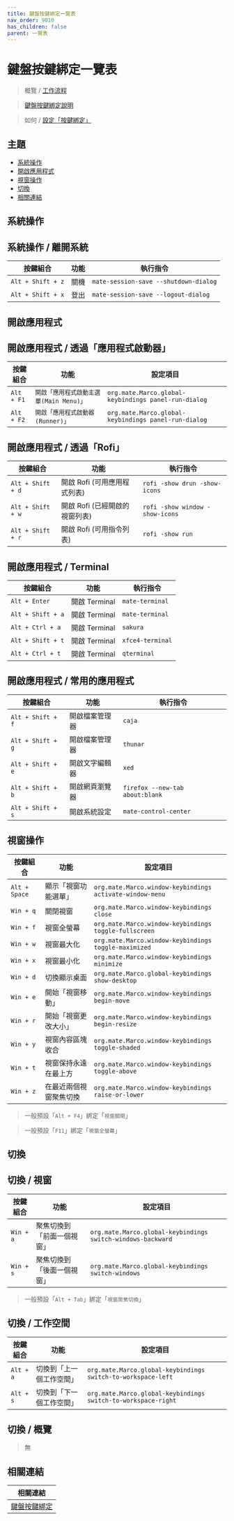```yaml
---
title: 鍵盤按鍵綁定一覽表
nav_order: 9010
has_children: false
parent: 一覽表
---
```



# 鍵盤按鍵綁定一覽表

> 概覽 / [工作流程](https://samwhelp.github.io/note-about-linuxmint-mate/read/guide/workflow)

> [鍵盤按鍵綁定說明](https://samwhelp.github.io/note-about-linuxmint-mate/read/config/keybind.html)

> 如何 / [設定「按鍵綁定」](https://samwhelp.github.io/note-about-linuxmint-mate/read/howto/config-keybind.html)




## 主題

* [系統操作](#系統操作)
* [開啟應用程式](#開啟應用程式)
* [視窗操作](#視窗操作)
* [切換](#切換)
* [相關連結](#相關連結)




## 系統操作


## 系統操作 / 離開系統

| 按鍵組合           | 功能    | 執行指令                         |
| ------------------ | ----- | -------------------------------- |
| `Alt + Shift + z`  | 關機  | `mate-session-save --shutdown-dialog` |
| `Alt + Shift + x`  | 登出  | `mate-session-save --logout-dialog` |



## 開啟應用程式


## 開啟應用程式 / 透過「應用程式啟動器」

| 按鍵組合     | 功能                                 | 設定項目                                                |
| ----------- | ----------------------------------- | ----------------------------------------------------- |
| `Alt + F1`  | `開啟「應用程式啟動主選單(Main Menu)」`  | `org.mate.Marco.global-keybindings panel-run-dialog`  |
| `Alt + F2`  | `開啟「應用程式啟動器(Runner)」`        | `org.mate.Marco.global-keybindings panel-run-dialog`  |




## 開啟應用程式 / 透過「Rofi」

| 按鍵組合          | 功能                           | 執行指令                        |
| ----------------- | ------------------------------ | ------------------------------- |
| `Alt + Shift + d` | 開啟 Rofi (可用應用程式列表)   | `rofi -show drun -show-icons`   |
| `Alt + Shift + w` | 開啟 Rofi (已經開啟的視窗列表) | `rofi -show window -show-icons` |
| `Alt + Shift + r` | 開啟 Rofi (可用指令列表)       | `rofi -show run`                |




## 開啟應用程式 / Terminal

| 按鍵組合           | 功能           | 執行指令           |
| ------------------ | -------------- | ------------------ |
| `Alt + Enter`      | 開啟 Terminal  | `mate-terminal`  |
| `Alt + Shift + a`  | 開啟 Terminal  | `mate-terminal`  |
| `Alt + Ctrl + a`   | 開啟 Terminal  | `sakura`           |
| `Alt + Shift + t`  | 開啟 Terminal  | `xfce4-terminal`   |
| `Alt + Ctrl + t`   | 開啟 Terminal  | `qterminal`        |




## 開啟應用程式 / 常用的應用程式

| 按鍵組合           | 功能            | 執行指令                         |
| ------------------ | --------------- | -------------------------------- |
| `Alt + Shift + f`  | 開啟檔案管理器  | `caja`             |
| `Alt + Shift + g`  | 開啟檔案管理器  | `thunar`                     |
| `Alt + Shift + e`  | 開啟文字編輯器  | `xed`              |
| `Alt + Shift + b`  | 開啟網頁瀏覽器  | `firefox --new-tab about:blank`  |
| `Alt + Shift + s`  | 開啟系統設定    | `mate-control-center`                |




## 視窗操作

| 按鍵組合   | 功能                               | 設定項目                       |
| ---------- | ---------------------------------- | ------------------------------ |
| `Alt + Space`  | 顯示「視窗功能選單」  | `org.mate.Marco.window-keybindings activate-window-menu`            |
| `Win + q`  | 關閉視窗                           | `org.mate.Marco.window-keybindings close`                |
| `Win + f`  | 視窗全螢幕                         | `org.mate.Marco.window-keybindings toggle-fullscreen`           |
| `Win + w`  | 視窗最大化                         | `org.mate.Marco.window-keybindings toggle-maximized`             |
| `Win + x`  | 視窗最小化                         | `org.mate.Marco.window-keybindings minimize`             |
| `Win + d`  | 切換顯示桌面                         | `org.mate.Marco.global-keybindings show-desktop`             |
| `Win + e`  | 開始「視窗移動」                   | `org.mate.Marco.window-keybindings begin-move`                 |
| `Win + r`  | 開始「視窗更改大小」               | `org.mate.Marco.window-keybindings begin-resize`               |
| `Win + y`  | 視窗內容區塊收合                   | `org.mate.Marco.window-keybindings toggle-shaded`                |
| `Win + t`  | 視窗保持永遠在最上方               | `org.mate.Marco.window-keybindings toggle-above`  |
| `Win + z`  | 在最近兩個視窗聚焦切換               | `org.mate.Marco.window-keybindings raise-or-lower`  |


> 一般預設「`Alt + F4`」綁定「`視窗關閉`」

> 一般預設「`F11`」綁定「`視窗全螢幕`」




## 切換

## 切換 / 視窗

| 按鍵組合     | 功能                    | 設定項目                                       |
| ------------ | ----------------------- | ---------------------------------------------- |
| `Win + a`    | 聚焦切換到「前面一個視窗」  | `org.mate.Marco.global-keybindings switch-windows-backward`              |
| `Win + s`    | 聚焦切換到「後面一個視窗」  | `org.mate.Marco.global-keybindings switch-windows`                        |

> 一般預設「`Alt + Tab`」綁定「`視窗聚焦切換`」




## 切換 / 工作空間

| 按鍵組合   | 功能                  | 設定項目                            |
| ---------- | --------------------- | ----------------------------------- |
| `Alt + a`  | 切換到「上一個工作空間」  | `org.mate.Marco.global-keybindings switch-to-workspace-left`   |
| `Alt + s`  | 切換到「下一個工作空間」  | `org.mate.Marco.global-keybindings switch-to-workspace-right`  |




## 切換 / 概覽

> 無




## 相關連結

| 相關連結 |
| ------- |
| [鍵盤按鍵綁定](https://samwhelp.github.io/note-about-linuxmint-mate/read/config/keybind.html) |
